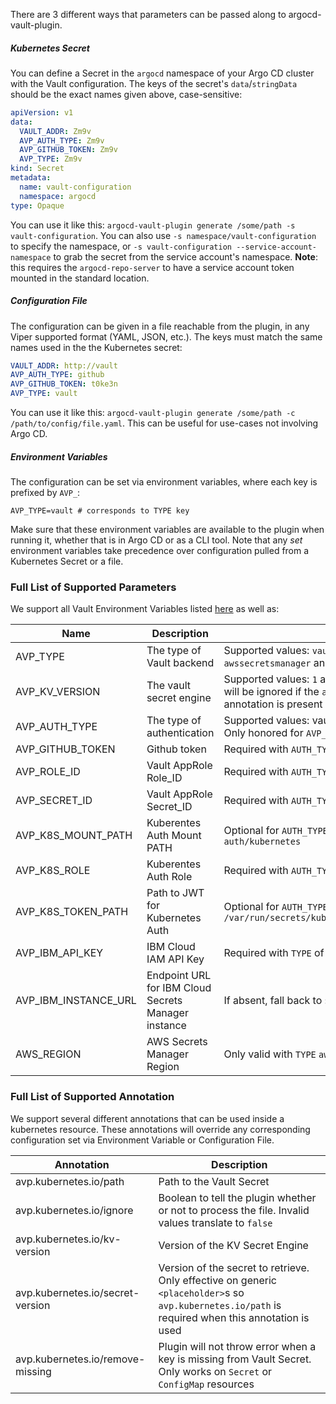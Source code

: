 There are 3 different ways that parameters can be passed along to argocd-vault-plugin.

##### Kubernetes Secret
You can define a Secret in the `argocd` namespace of your Argo CD cluster with the Vault configuration. The keys of the secret's `data`/`stringData`
should be the exact names given above, case-sensitive:
```yaml
apiVersion: v1
data:
  VAULT_ADDR: Zm9v
  AVP_AUTH_TYPE: Zm9v
  AVP_GITHUB_TOKEN: Zm9v
  AVP_TYPE: Zm9v
kind: Secret
metadata:
  name: vault-configuration
  namespace: argocd
type: Opaque
```
You can use it like this: `argocd-vault-plugin generate /some/path -s vault-configuration`. You can also use `-s namespace/vault-configuration` to specify 
the namespace, or `-s vault-configuration --service-account-namespace` to grab the secret from the service account's namespace.
<b>Note</b>: this requires the `argocd-repo-server` to have a service account token mounted in the standard location.

##### Configuration File
The configuration can be given in a file reachable from the plugin, in any Viper supported format (YAML, JSON, etc.). The keys must match the same names used in the the Kubernetes secret:
```yaml
VAULT_ADDR: http://vault
AVP_AUTH_TYPE: github
AVP_GITHUB_TOKEN: t0ke3n
AVP_TYPE: vault
```
You can use it like this: `argocd-vault-plugin generate /some/path -c /path/to/config/file.yaml`. This can be useful for use-cases not involving Argo CD.

##### Environment Variables
The configuration can be set via environment variables, where each key is prefixed by `AVP_`:
```
AVP_TYPE=vault # corresponds to TYPE key
```
Make sure that these environment variables are available to the plugin when running it, whether that is in Argo CD or as a CLI tool. Note that any _set_
environment variables take precedence over configuration pulled from a Kubernetes Secret or a file.

### Full List of Supported Parameters
We support all Vault Environment Variables listed [here](https://www.vaultproject.io/docs/commands#environment-variables) as well as:

| Name            | Description | Notes |
| --------------- | ----------- | ----- |
| AVP_TYPE           | The type of Vault backend  | Supported values: `vault`, `ibmsecretsmanager`, `awssecretsmanager` and `gcpsecretmanager` |
| AVP_KV_VERSION    | The vault secret engine  | Supported values: `1` and `2` (defaults to 2). KV_VERSION will be ignored if the `avp.kubernetes.io/kv-version` annotation is present in a YAML resource.|
| AVP_AUTH_TYPE      | The type of authentication | Supported values: vault: `approle, github, k8s, token`. Only honored for `AVP_TYPE` of `vault` |
| AVP_GITHUB_TOKEN   | Github token               | Required with `AUTH_TYPE` of `github` |
| AVP_ROLE_ID        | Vault AppRole Role_ID      | Required with `AUTH_TYPE` of `approle` |
| AVP_SECRET_ID      | Vault AppRole Secret_ID    | Required with `AUTH_TYPE` of `approle` |
| AVP_K8S_MOUNT_PATH | Kuberentes Auth Mount PATH | Optional for `AUTH_TYPE` of `k8s` defaults to `auth/kubernetes` |
| AVP_K8S_ROLE       | Kuberentes Auth Role      | Required with `AUTH_TYPE` of `k8s` |
| AVP_K8S_TOKEN_PATH | Path to JWT for Kubernetes Auth  | Optional for `AUTH_TYPE` of `k8s` defaults to `/var/run/secrets/kubernetes.io/serviceaccount/token` |
| AVP_IBM_API_KEY      | IBM Cloud IAM API Key      | Required with `TYPE` of `ibmsecretsmanager` |
| AVP_IBM_INSTANCE_URL | Endpoint URL for IBM Cloud Secrets Manager instance | If absent, fall back to `$VAULT_ADDR` |
| AWS_REGION    | AWS Secrets Manager Region      | Only valid with `TYPE` `awssecretsmanager` |

### Full List of Supported Annotation
We support several different annotations that can be used inside a kubernetes resource. These annotations will override any corresponding configuration set via Environment Variable or Configuration File.

| Annotation | Description |  
| ---------- | ----------- |  
| avp.kubernetes.io/path | Path to the Vault Secret |
| avp.kubernetes.io/ignore | Boolean to tell the plugin whether or not to process the file. Invalid values translate to `false` |
| avp.kubernetes.io/kv-version | Version of the KV Secret Engine |
| avp.kubernetes.io/secret-version | Version of the secret to retrieve. Only effective on generic `<placeholder>`s so `avp.kubernetes.io/path` is required when this annotation is used |
| avp.kubernetes.io/remove-missing | Plugin will not throw error when a key is missing from Vault Secret. Only works on `Secret` or `ConfigMap` resources |
